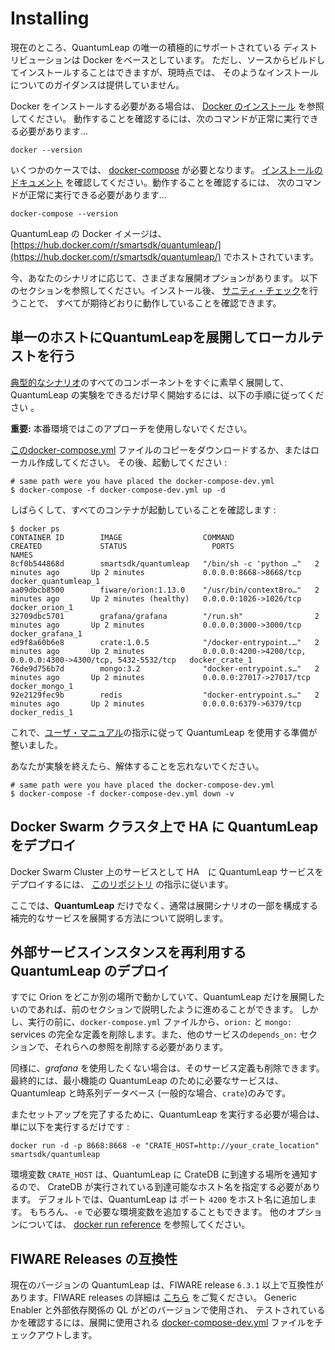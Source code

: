 # Installing

現在のところ、QuantumLeap の唯一の積極的にサポートされている
ディストリビューションは Docker をベースとしています。
ただし、ソースからビルドしてインストールすることはできますが、現時点では、
そのようなインストールについてのガイダンスは提供していません。

Docker をインストールする必要がある場合は、
[Docker のインストール](https://docs.docker.com/engine/installation/)
を参照してください。
動作することを確認するには、次のコマンドが正常に実行できる必要があります...

```
docker --version
```

いくつかのケースでは、 [docker-compose](https://docs.docker.com/compose/)
が必要となります。
[インストールのドキュメント](https://docs.docker.com/compose/install/)
を確認してください。動作することを確認するには、
次のコマンドが正常に実行できる必要があります...

```
docker-compose --version
```

QuantumLeap の Docker イメージは、
[https://hub.docker.com/r/smartsdk/quantumleap/](https://hub.docker.com/r/smartsdk/quantumleap/)
でホストされています。

今、あなたのシナリオに応じて、さまざまな展開オプションがあります。
以下のセクションを参照してください。インストール後、
[サニティ・チェック](check.md)を行うことで、
すべてが期待どおりに動作していることを確認できます。

## 単一のホストにQuantumLeapを展開してローカルテストを行う

[典型的なシナリオ](../index.md)のすべてのコンポーネントをすぐに素早く展開して、
QuantumLeap の実験をできるだけ早く開始するには、以下の手順に従ってください 。

**重要:** 本番環境ではこのアプローチを使用しないでください。

[このdocker-compose.yml](https://raw.githubusercontent.com/smartsdk/ngsi-timeseries-api/master/docker/docker-compose-dev.yml)
ファイルのコピーをダウンロードするか、またはローカル作成してください。
その後、起動してください :

```
# same path were you have placed the docker-compose-dev.yml
$ docker-compose -f docker-compose-dev.yml up -d
```

しばらくして、すべてのコンテナが起動していることを確認します :

```
$ docker ps
CONTAINER ID        IMAGE                  COMMAND                  CREATED             STATUS                   PORTS                                                           NAMES
8cf0b544868d        smartsdk/quantumleap   "/bin/sh -c 'python …"   2 minutes ago       Up 2 minutes             0.0.0.0:8668->8668/tcp                                          docker_quantumleap_1
aa09dbcb8500        fiware/orion:1.13.0    "/usr/bin/contextBro…"   2 minutes ago       Up 2 minutes (healthy)   0.0.0.0:1026->1026/tcp                                          docker_orion_1
32709dbc5701        grafana/grafana        "/run.sh"                2 minutes ago       Up 2 minutes             0.0.0.0:3000->3000/tcp                                          docker_grafana_1
ed9f8a60b6e8        crate:1.0.5            "/docker-entrypoint.…"   2 minutes ago       Up 2 minutes             0.0.0.0:4200->4200/tcp, 0.0.0.0:4300->4300/tcp, 5432-5532/tcp   docker_crate_1
76de9d756b7d        mongo:3.2              "docker-entrypoint.s…"   2 minutes ago       Up 2 minutes             0.0.0.0:27017->27017/tcp                                        docker_mongo_1
92e2129fec9b        redis                  "docker-entrypoint.s…"   2 minutes ago       Up 2 minutes             0.0.0.0:6379->6379/tcp                                          docker_redis_1
```

これで、[ユーザ・マニュアル](../user/index.md)の指示に従って
QuantumLeap を使用する準備が整いました。

あなたが実験を終えたら、解体することを忘れないでください。


```
# same path were you have placed the docker-compose-dev.yml
$ docker-compose -f docker-compose-dev.yml down -v
```

## Docker Swarm クラスタ上で HA に QuantumLeap をデプロイ

Docker Swarm Cluster 上のサービスとして HA　に QuantumLeap
サービスをデプロイするには、
[このリポジトリ](https://smartsdk-recipes.readthedocs.io/en/latest/data-management/quantumleap/readme/)
の指示に従います。

ここでは、**QuantumLeap** だけでなく、通常は展開シナリオの一部を構成する
補完的なサービスを展開する方法について説明します。

## 外部サービスインスタンスを再利用する QuantumLeap のデプロイ

すでに Orion をどこか別の場所で動かしていて、QuantumLeap
だけを展開したいのであれば、前のセクションで説明したように進めることができます。
しかし、実行の前に、`docker-compose.yml` ファイルから、`orion:` と
`mongo:` services の完全な定義を削除します。また、他のサービスの`depends_on:`
セクションで、それらへの参照を削除する必要があります。

同様に、*grafana* を使用したくない場合は、そのサービス定義も削除できます。
最終的には、最小機能の QuantumLeap のために必要なサービスは、Quantumleap
と時系列データベース (一般的な場合、`crate`)のみです。

またセットアップを完了するために、QuantumLeap を実行する必要が場合は、
単に以下を実行するだけです :

```
docker run -d -p 8668:8668 -e "CRATE_HOST=http://your_crate_location" smartsdk/quantumleap
```

環境変数 `CRATE_HOST` は、QuantumLeap に CrateDB に到達する場所を通知するので、
CrateDB が実行されている到達可能なホスト名を指定する必要があります。
デフォルトでは、QuantumLeap は ポート `4200` をホスト名に追加します。
もちろん、`-e` で必要な環境変数を追加することもできます。
他のオプションについては、
[docker run reference](https://docs.docker.com/engine/reference/run/)
を参照してください。

## FIWARE Releases の互換性
現在のバージョンの QuantumLeap は、FIWARE release `6.3.1`
以上で互換性があります。FIWARE releases の詳細は
[こちら](https://forge.fiware.org/plugins/mediawiki/wiki/fiware/index.php/Releases_and_Sprints_numbering,_with_mapping_to_calendar_dates)
をご覧ください。
Generic Enabler と外部依存関係の QL がどのバージョンで使用され、
テストされているかを確認するには、展開に使用される
[docker-compose-dev.yml](https://raw.githubusercontent.com/smartsdk/ngsi-timeseries-api/master/docker/docker-compose-dev.yml)
ファイルをチェックアウトします。
